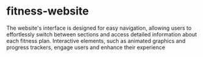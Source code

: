 # fitness-website
The website's interface is designed for easy navigation, allowing users to effortlessly switch between sections and access detailed information about each fitness plan. Interactive elements, such as animated graphics and progress trackers, engage users and enhance their experience

